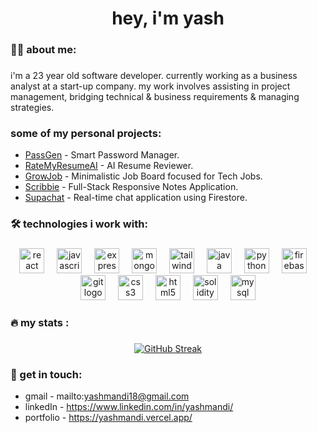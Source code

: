 <h1 align="center">hey, i'm yash</h1>

###

<h3 align="left">👩‍💻  about me:</h3>

###

<p align="left">i'm a 23 year old software developer. currently working as a business analyst at a start-up company. my work involves assisting in project management, bridging technical & business requirements & managing strategies.</p>

<h3 align="left">some of my personal projects:</h3>

- [PassGen](https://passgenio.vercel.app/) - Smart Password Manager.
- [RateMyResumeAI](http://ratemyresumeai.vercel.app/) - AI Resume Reviewer. 
- [GrowJob](https://growjobs.vercel.app/) - Minimalistic Job Board focused for Tech Jobs.
- [Scribbie](https://scribbie-notes.vercel.app) - Full-Stack Responsive Notes Application.
- [Supachat](https://github.com/yashmandi/supachat) - Real-time chat application using Firestore.

###

<h3 align="left">🛠 technologies i work with:</h3>

###
<div align="center">
  <img src="https://cdn.jsdelivr.net/gh/devicons/devicon/icons/react/react-original.svg" height="40" alt="react logo"  />
  <img width="12" />
  <img src="https://cdn.jsdelivr.net/gh/devicons/devicon/icons/javascript/javascript-original.svg" height="40" alt="javascript logo"  />
  <img width="12" />
  <img src="https://cdn.jsdelivr.net/gh/devicons/devicon/icons/express/express-original.svg" height="40" alt="express logo"  />
  <img width="12" />
  <img src="https://cdn.jsdelivr.net/gh/devicons/devicon/icons/mongodb/mongodb-original.svg" height="40" alt="mongodb logo"  />
  <img width="12" />
  <img src="https://cdn.jsdelivr.net/gh/devicons/devicon/icons/tailwindcss/tailwindcss-original-wordmark.svg" height="40" alt="tailwindcss logo"  />
  <img width="12" />
  <img src="https://cdn.jsdelivr.net/gh/devicons/devicon/icons/java/java-original.svg" height="40" alt="java logo"  />
  <img width="12" />
  <img src="https://cdn.jsdelivr.net/gh/devicons/devicon/icons/python/python-original.svg" height="40" alt="python logo"  />
  <img width="12" />
  <img src="https://cdn.jsdelivr.net/gh/devicons/devicon/icons/firebase/firebase-plain.svg" height="40" alt="firebase logo"  />
  <img width="12" />
  <img src="https://cdn.jsdelivr.net/gh/devicons/devicon/icons/git/git-original.svg" height="40" alt="git logo"  />
  <img width="12" />
  <img src="https://cdn.jsdelivr.net/gh/devicons/devicon/icons/css3/css3-original.svg" height="40" alt="css3 logo"  />
  <img width="12" />
  <img src="https://cdn.jsdelivr.net/gh/devicons/devicon/icons/html5/html5-original.svg" height="40" alt="html5 logo"  />
  <img width="12" />
  <img src="https://cdn.jsdelivr.net/gh/devicons/devicon/icons/solidity/solidity-original.svg" height="40" alt="solidity logo"  />
  <img width="12" />
  <img src="https://cdn.jsdelivr.net/gh/devicons/devicon/icons/mysql/mysql-original.svg" height="40" alt="mysql logo"  />
</div>

###

###

###

<h3 align="left">🔥   my stats :</h3>

###

<div align="center">
  <a href="https://git.io/streak-stats"><img src="https://streak-stats.demolab.com?user=yashmandi&theme=dark&border_radius=5.9" alt="GitHub Streak" /></a>
</div>

<h3>📩    get in touch:</h3>

- gmail - mailto:yashmandi18@gmail.com
- linkedIn - https://www.linkedin.com/in/yashmandi/
- portfolio - https://yashmandi.vercel.app/

###
